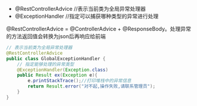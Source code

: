 - @RestControllerAdvice  //表示当前类为全局异常处理器
- @ExceptionHandler  //指定可以捕获哪种类型的异常进行处理

@RestControllerAdvice = @ControllerAdvice + @ResponseBody。处理异常的方法返回值会转换为json后再响应给前端
~~~java
// 表示当前类为全局异常处理器
@RestControllerAdvice
public class GlobalExceptionHandler {
    // 指定能够处理的异常类型
    @ExceptionHandler(Exception.class) 
    public Result ex(Exception e){
        e.printStackTrace();//打印堆栈中的异常信息
        return Result.error("对不起,操作失败,请联系管理员");
    }
}
~~~
